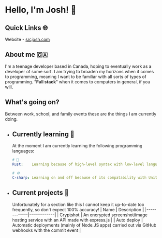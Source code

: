 # Hello, I'm Josh! 👋

## Quick Links 🌐
Website - [srcjosh.com](https://srcjosh.com)

## About me 🇨🇦
I'm a teenage developer based in Canada, hoping to eventually work as a developer of some sort. I am trying to broaden my horizons when it comes to programming, meaning I want to be familiar with all sorts of types of programming. "**Full stack**" when it comes to computers in general, if you will.

## What's going on?
Between work, school, and family events these are the things I am currently doing.

- ## Currently learning 📖
  At the moment I am currently learning the following programming languages:
  ```yml
  # 🦀
  Rust:    Learning because of high-level syntax with low-level language performance

  # ⚙️
  C-sharp: Learning on and off because of its compatability with Unity, also for comparison between it and Java which have similar syntax
  ```

- ## Current projects 💾
  Unfortunately for a section like this I cannot keep it up-to-date too frequently, so don't expect 100% accuracy!
  | Name        | Description |
  |-------------|-------------|
  | Cryptshot   | An encrypted screenshot/image hosting service with an API made with express.js |
  | Auto deploy | Automatic deployments (mainly of Node.JS apps) carried out via GitHub webhooks with the commit event |
